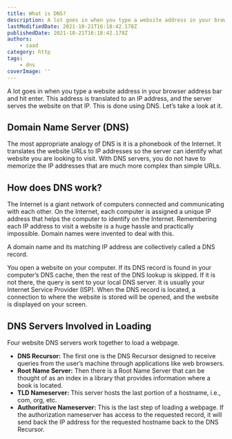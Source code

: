 ```yaml
---
title: What is DNS?
description: A lot goes in when you type a website address in your browser address bar and hit enter.
lastModifiedDate: 2021-10-21T16:18:42.178Z
publishedDate: 2021-10-21T16:18:42.178Z
authors:
    - saad
category: http
tags:
    - dns
coverImage: ''
---
```


<Lead>
	A lot goes in when you type a website address in your browser address bar
	and hit enter. This address is translated to an IP address, and the server
	serves the website on that IP. This is done using DNS. Let’s take a look at
	it.
</Lead>

## Domain Name Server (DNS)

The most appropriate analogy of DNS is it is a phonebook of the Internet. It translates the website URLs to IP addresses so the server can identify what website you are looking to visit. With DNS servers, you do not have to memorize the IP addresses that are much more complex than simple URLs.

## How does DNS work?

The Internet is a giant network of computers connected and communicating with each other. On the Internet, each computer is assigned a unique IP address that helps the computer to identify on the Internet. Remembering each IP address to visit a website is a huge hassle and practically impossible. Domain names were invented to deal with this.

A domain name and its matching IP address are collectively called a DNS record.

You open a website on your computer. If its DNS record is found in your computer’s DNS cache, then the rest of the DNS lookup is skipped. If it is not there, the query is sent to your local DNS server. It is usually your Internet Service Provider (ISP). When the DNS record is located, a connection to where the website is stored will be opened, and the website is displayed on your screen.

## DNS Servers Involved in Loading

Four website DNS servers work together to load a webpage.

-   **DNS Recursor:** The first one is the DNS Recursor designed to receive queries from the user’s machine through applications like web browsers.
-   **Root Name Server:** Then there is a Root Name Server that can be thought of as an index in a library that provides information where a book is located.
-   **TLD Nameserver:** This server hosts the last portion of a hostname, i.e., com, org, etc.
-   **Authoritative Nameserver:** This is the last step of loading a webpage. If the authorization nameserver has access to the requested record, it will send back the IP address for the requested hostname back to the DNS Recursor.
